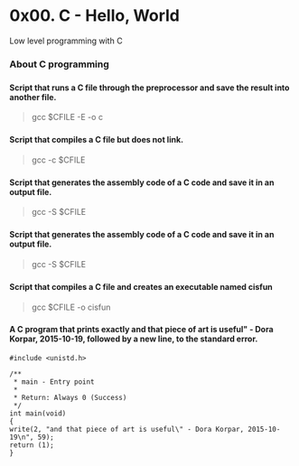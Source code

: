 
# 0x00. C - Hello, World
Low level programming with C

### About C programming
### 

### 
#### Script that runs a C file through the preprocessor and save the result into another file.
> gcc $CFILE -E -o c

### 
#### Script that compiles a C file but does not link.
> gcc -c $CFILE

### 
#### Script that generates the assembly code of a C code and save it in an output file.
> gcc -S $CFILE

### 
#### Script that generates the assembly code of a C code and save it in an output file.
> gcc -S $CFILE

### 
#### Script that compiles a C file and creates an executable named cisfun
> gcc $CFILE -o cisfun


### 
#### A C program that prints exactly and that piece of art is useful" - Dora Korpar, 2015-10-19, followed by a new line, to the standard error.
```
#include <unistd.h>

/**
 * main - Entry point
 *
 * Return: Always 0 (Success)
 */
int main(void)
{
write(2, "and that piece of art is useful\" - Dora Korpar, 2015-10-19\n", 59);
return (1);
}
```
